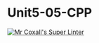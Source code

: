 # Unit5-05-CPP

[![Mr Coxall's Super Linter](https://github.com/ICS3U-Programming-ChristopherD/Unit5-05-CPP/workflows/Mr%20Coxall's%20Super%20Linter/badge.svg)](https://github.com/ICS3U-Programming-ChristopherD/Unit5-05-CPP/actions/)
